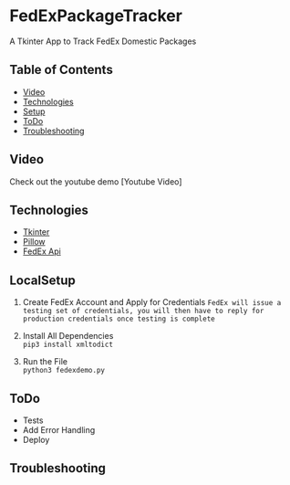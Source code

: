 # FedExPackageTracker
A Tkinter App to Track FedEx Domestic Packages

## Table of Contents
* [Video](#Video)
* [Technologies](#Technologies)
* [Setup](#LocalSetup)
* [ToDo](#ToDo)
* [Troubleshooting](#Troubleshooting)

## Video
Check out the youtube demo
[Youtube Video]

## Technologies
* [Tkinter]
* [Pillow]
* [FedEx Api]

## LocalSetup

1) Create FedEx Account and Apply for Credentials
`FedEx will issue a testing set of credentials, you will then have to reply for production credentials once testing is complete`

2) Install All Dependencies   
`pip3 install xmltodict`

3) Run the File  
`python3 fedexdemo.py`   

## ToDo
* Tests
* Add Error Handling
* Deploy

## Troubleshooting
   [Tkinter]: <http://effbot.org/tkinterbook/>
   [Pillow]: <https://pillow.readthedocs.io/en/stable/>
   [Fedex Api]:<https://www.fedex.com/en-us/developer/web-services/process.html#documentation>
